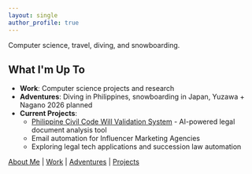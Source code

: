 ```yaml
---
layout: single
author_profile: true
---
```


Computer science, travel, diving, and snowboarding.

## What I'm Up To

- **Work**: Computer science projects and research
- **Adventures**: Diving in Philippines, snowboarding in Japan, Yuzawa + Nagano 2026 planned
- **Current Projects**: 
  - [Philippine Civil Code Will Validation System](/projects/philippine-civil-code-will-validator/) - AI-powered legal document analysis tool
  - Email automation for Influencer Marketing Agencies
  - Exploring legal tech applications and succession law automation

[About Me](/about/) | [Work](/work/) | [Adventures](/adventures/) | [Projects](/projects/)